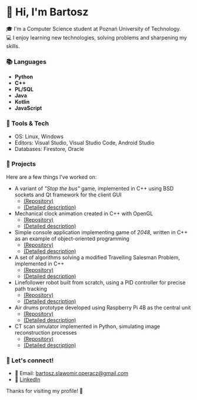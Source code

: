 # 👋 Hi, I'm Bartosz

🎓 I'm a Computer Science student at Poznań University of Technology.  
💻 I enjoy learning new technologies, solving problems and sharpening my skills.  

### 📚 Languages
 - **Python**
 - **C++**
 - **PL/SQL**
 - **Java**
 - **Kotlin**
 - **JavaScript**

### 🧰 Tools & Tech
- OS: Linux, Windows
- Editors: Visual Studio, Visual Studio Code, Android Studio
- Databases: Firestore, Oracle

### 📌 Projects  
Here are a few things I’ve worked on:
- A variant of *"Stop the bus"* game, implemented in C++ using BSD sockets and Qt framework for the client GUI
  - [(Repository)](https://github.com/Bordomir/SK2-Projekt-Gra)
  - [(Detailed description)](https://github.com/Bordomir/Bordomir/blob/main/projects/SK2-Projekt-Gra.md)
- Mechanical clock animation created in C++ with OpenGL
  - [(Repository)](https://github.com/JSzyba/CG-V-3D-Mechanical-Clock)
  - [(Detailed description)](https://github.com/Bordomir/Bordomir/blob/main/projects/CG-V-3D-Mechanical-Clock.md)
- Simple console application implementing game of *2048*, written in C++ as an example of object-oriented programming
  - [(Repository)](https://github.com/Bordomir/console-2048-game)
  - [(Detailed description)](https://github.com/Bordomir/Bordomir/blob/main/projects/console-2048-game.md)
- A set of algorithms solving a modified Travelling Salesman Problem, implemented in C++
  - [(Repository)](https://github.com/Bordomir/Modified-Travelling-Salesman-Problem)
  - [(Detailed description)](https://github.com/Bordomir/Bordomir/blob/main/projects/Modified-Travelling-Salesman-Problem.md)
- Linefollower robot built from scratch, using a PID controller for precise path tracking 
  - [(Repository)](https://github.com/Bordomir/Linefollower)
  - [(Detailed description)](https://github.com/Bordomir/Bordomir/blob/main/projects/Linefollower.md)
- Air drums prototype developed using Raspberry Pi 4B as the central unit
  - [(Repository)](https://github.com/deithh/Virtual-Drums)
  - [(Detailed description)](https://github.com/Bordomir/Bordomir/blob/main/projects/Virtual-Drums.md)
- CT scan simulator implemented in Python, simulating image reconstruction processes
  - [(Repository)]()
  - [(Detailed description)]()

### 🤝 Let's connect!  
- 📧 Email: bartosz.slawomir.operacz@gmail.com
- 💼 [LinkedIn](https://www.linkedin.com/in/bartosz-operacz-921682360/)

Thanks for visiting my profile! 🙌
